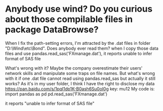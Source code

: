 
# Anybody use wind? Do you curious about those compilable files in package DataBrowse?

When I fix the path-setting errors, I'm attracted by the .dat files in folder "D:\Wind\etc\Bond". Does anybody ever read them? when I copy those data files and use pandas.read_sas('FXmanage.dat'), it reports
unable to infer format of SAS file

What's wrong with it? Maybe the company overestimate their users' network skills and manipulate some traps on file names. But what's wrong with it if one .dat file cannot read using pandas.read_sas but actually it still works?
As it's in my user folder, I think I have the right to disclose my data
https://pan.baidu.com/s/1pqI1dp1K-B0ash6Su0oI0g key: mu12
My code is:
import pandas as pd
pd.read_sas('FXmanage.dat')

it reports
"unable to infer format of SAS file"


        